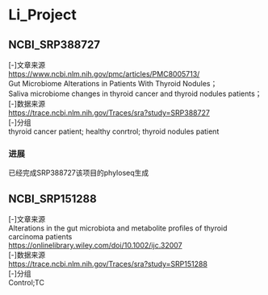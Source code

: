 # Li_Project
## NCBI_SRP388727
[-]文章来源  
https://www.ncbi.nlm.nih.gov/pmc/articles/PMC8005713/  
Gut Microbiome Alterations in Patients With Thyroid Nodules；  
Saliva microbiome changes in thyroid cancer and thyroid nodules patients；  
[-]数据来源  
https://trace.ncbi.nlm.nih.gov/Traces/sra?study=SRP388727  
[-]分组  
thyroid cancer patient;	healthy conrtrol;	thyroid nodules patient  

### 进展
已经完成SRP388727该项目的phyloseq生成  

## NCBI_SRP151288
[-]文章来源    
Alterations in the gut microbiota and metabolite profiles of thyroid carcinoma patients  
https://onlinelibrary.wiley.com/doi/10.1002/ijc.32007  
[-]数据来源    
https://trace.ncbi.nlm.nih.gov/Traces/sra?study=SRP151288  
[-]分组  
Control;TC  


